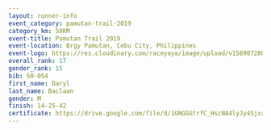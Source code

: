 ```yaml
---
layout: runner-info 
event_category: pamutan-trail-2019 
category_km: 50KM 
event-title: Pamutan Trail 2019 
event-location: Brgy Pamutan, Cebu City, Philippines 
event-logo: https://res.cloudinary.com/raceyaya/image/upload/v1569072806/logo/pamutan-trail_d8abrj.jpg 
overall_rank: 17
gender_rank: 15
bib: 50-054
first_name: Daryl
last_name: Baclaan
gender: M
finish: 14-25-42
certificate: https://drive.google.com/file/d/1GNGGGtrfC_HscNA4lyJy4SjxrMHd2mCs/view?usp=sharing
---
```

